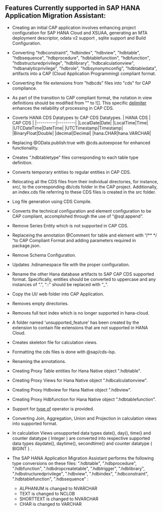 ## Features Currently supported in SAP HANA Application Migration Assistant:
- Creating an initial CAP application involves enhancing project configuration for SAP HANA Cloud and XSUAA, generating an MTA deployment descriptor, odata v2 support , sqlite support and Build Configuration.
  
- Converting "hdbconstraint", "hdbindex", "hdbview", "hdbtable", "hdbsequence", "hdbprocedure", "hdbtablefunction", "hdbfunction", "hdbstructuredprivilege", "hdblibrary", "hdbcalculationview", "hdbanalyticprivilege",
"hdbrole", "hdbsynonymconfig", "hdbtabledata", artifacts into a CAP (Cloud Application Programming) compliant format.

- Converting the file extensions from "hdbcds" files into "cds" for CAP compliance.
  
- As part of the transition to CAP compliant format, the notation in view definitions should be modified from "" to ![]. This specific [delimiter](https://cap.cloud.sap/docs/cds/cdl#delimited-identifiers) enhances the reliability of processing in CAP CDS.
  
- Coverts HANA CDS Datatypes to CAP CDS Datatypes.
    | HANA CDS | CAP CDS |
    |----------|---------|
    |LocalDate|Date|
    |LocalTime|Time|
    |UTCDateTime|DateTime|
    |UTCTimestamp|Timestamp|
    |BinaryFloat|Double|
    |decimal|Decimal|
    |hana.CHAR|hana.VARCHAR|
  
- Replacing @OData.publish:true with @cds.autoexpose for enhanced functionality.
  
- Creates “.hdbtabletype” files corresponding to each table type definition.
  
- Converts temporary entities to regular entities in CAP CDS.
  
- Relocating all the CDS files from their individual directories, for instance, src/, to the corresponding db/cds folder in the CAP project. Additionally, an index.cds file referring to these CDS files is created in the src folder.
  
- Log file generation using CDS Compile.
  
- Converts the technical configuration and element configuration to be CAP compliant, accomplished through the use of “@sql.append”. 
- Remove Series Entity which is not supported in CAP CDS.
  
- Replaceing the annotation  @Comment  for table and element with “/** */ “to CAP Compliant Format and adding parameters required in package.json.
  
- Remove Schema Configuration.
  
- Updates .hdinamespace file with the proper configuration.
  
- Rename the other Hana database artifacts to SAP CAP CDS supported format. Specifically, entities should be converted to uppercase and any instances of “.”, “::” should be replaced with “_”.
  
- Copy the UI/ web folder into CAP Application.
  
- Removes empty directories.
  
- Removes full text index which is no longer supported in hana-cloud.

- A folder named 'unsupported_feature' has been created by the extension to contain file extensions that are not supported in HANA Cloud.
  
- Creates skeleton file for calculation views.
  
- Formatting the cds files is done with @sap/cds-lsp.
  
- Renaming the annotations.

- Creating Proxy Table entities for Hana Native object ".hdbtable".

- Creating Proxy Views for Hana Native object ".hdbcalculationview".

- Creating Proxy Hdbview for Hana Native object ".hdbview".

- Creating Proxy Hdbfunction for Hana Native object ".hdbtablefunction".

- Support for [type of](https://cap.cloud.sap/docs/cds/cdl#typereferences) operator is provided.

- Converting Join, Aggregation, Union and Projection in calculation views into supported format.

- In calculation Views unsupported data types date(), day(), time() and counter datatype ( Integer )  are converted into respective supported data types daydate(), daytime(), secondtime() and counter datatype ( BIGINT ) .

- The SAP HANA Application Migration Assistant performs the following type conversions on these files: ".hdbtable", ".hdbprocedure", ".hdbfunction", ".hdbdropcreatetable", ".hdbtrigger", ".hdblibrary", ".hdbstructuredprivilege", ".hdbview", ".hdbindex", ".hdbconstraint", ".hdbtablefunction", ".hdbsequence" :

    - ALPHANUM is changed to NVARCHAR
    - TEXT is changed to NCLOB
    - SHORTTEXT is changed to NVARCHAR
    - CHAR is changed to VARCHAR
